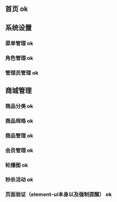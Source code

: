 ## 首页  ok
## 系统设置

###     菜单管理 ok

###     角色管理 ok

###     管理员管理 ok

## 商城管理

###     商品分类  ok

###     商品规格  ok

###     商品管理  ok

###     会员管理  ok

###     轮播图  ok

###     秒杀活动  ok


###     页面验证（element-ui本身以及强制提醒）  ok

​              

